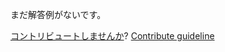 
まだ解答例がないです。

[コントリビュートしませんか](https://github.com/BFEdev/BFE.dev-solutions/blob/main/question/difference-between-display-none-vs-visibility-hidden_ja.md)?  [Contribute guideline](https://github.com/BFEdev/BFE.dev-solutions#how-to-contribute)
